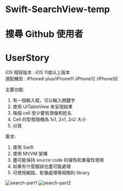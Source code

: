 # Swift-SearchView-temp
# 搜尋 Github 使用者
# UserStory

iOS 相容版本 : iOS 11或以上版本 <br />
適配機型 : iPhone8 plus/iPhone11 /iPhone12 /iPhoneSE

主要功能:

1. 有一個輸入框，可以輸入關鍵字<br />
2. 使用 UITableView 來呈現結果<br />
3. 每個 cell 至少要有頭像和姓名<br />
4. Cell 的型態隨機為 1x1, 2x1, 2x2 大小<br />
5. 分頁 <br />

需求:

1. 使用 Swift<br />
2. 使用 MVVM 架構<br />
3. 盡可能保持 source code 的彈性和重複性使用<br />
4. 如果有什麼錯誤也盡可能處理<br />
5. 可使用網路、影像處理等相關的 library<br />

![search-part1](https://user-images.githubusercontent.com/8057425/111491993-45fd0580-8777-11eb-927f-0ce9d7d3b2e9.gif)
![search-part2](https://user-images.githubusercontent.com/8057425/111492031-4dbcaa00-8777-11eb-9587-946c19d7402a.gif)
